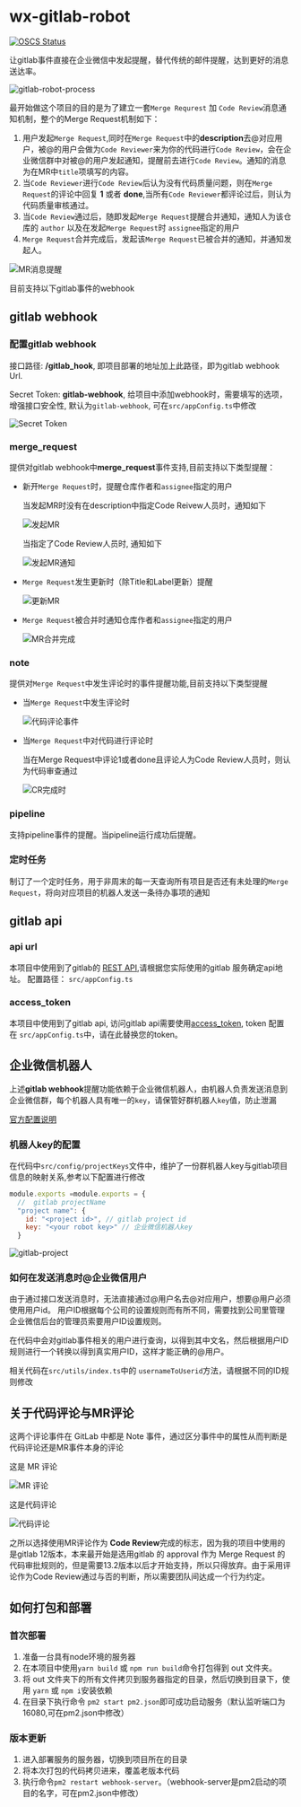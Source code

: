 <!--
 * @Author: TanHui
 * @Date: 2021-04-08 13:26:25
 * @LastEditors: TanHui
 * @LastEditTime: 2022-10-26 14:43:52
 * @Description:
-->

# wx-gitlab-robot

[![OSCS Status](https://www.oscs1024.com/platform/badge/huih99/wx-gitlab-robot.svg?size=small)](https://www.oscs1024.com/project/huih99/wx-gitlab-robot?ref=badge_small)

让gitlab事件直接在企业微信中发起提醒，替代传统的邮件提醒，达到更好的消息送达率。

![gitlab-robot-process](examples/Gitlab-robot-process.png)

最开始做这个项目的目的是为了建立一套`Merge Requrest` 加 `Code Review`消息通知机制，整个的Merge Request机制如下：

1. 用户发起`Merge Request`,同时在`Merge Request`中的**description**去@对应用户，被@的用户会做为`Code Reviewer`来为你的代码进行`Code Review`，会在企业微信群中对被@的用户发起通知，提醒前去进行`Code Review`。通知的消息为在MR中`title`项填写的内容。
2. 当`Code Reviewer`进行`Code Review`后认为没有代码质量问题，则在`Merge Request`的评论中回复 **1** 或者 **done**,当所有`Code Reviewer`都评论过后，则认为代码质量审核通过。
3. 当`Code Review`通过后，随即发起`Merge Request`提醒合并通知，通知人为该仓库的 `author` 以及在发起`Merge Request`时 `assignee`指定的用户
4. `Merge Request`合并完成后，发起该`Merge Request`已被合并的通知，并通知发起人。

![MR消息提醒](examples/MR-notice.png)


目前支持以下gitlab事件的webhook

## gitlab webhook

### 配置gitlab webhook

接口路径:  **/gitlab_hook**, 即项目部署的地址加上此路径，即为gitlab webhook Url.

Secret Token: **gitlab-webhook**, 给项目中添加webhook时，需要填写的选项，增强接口安全性, 默认为`gitlab-webhook`, 可在`src/appConfig.ts`中修改

![Secret Token](examples/secret_token.png)

### merge_request

提供对gitlab webhook中**merge_request**事件支持,目前支持以下类型提醒：

- 新开`Merge Request`时，提醒仓库作者和`assignee`指定的用户

  当发起MR时没有在description中指定Code Reivew人员时，通知如下

  ![发起MR](examples/with-assignee.png)

  当指定了Code Review人员时, 通知如下

  ![发起MR通知](examples/with-codereviewer.png)

- `Merge Request`发生更新时（除Title和Label更新）提醒

  ![更新MR](examples/with-codereview-update.png)

- `Merge Request`被合并时通知仓库作者和`assignee`指定的用户

  ![MR合并完成](examples/with-merged.png)

### note

提供对`Merge Request`中发生评论时的事件提醒功能,目前支持以下类型提醒

- 当`Merge Request`中发生评论时

  ![代码评论事件](examples/with-code-comment.png)

- 当`Merge Request`中对代码进行评论时

  当在Merge Request中评论1或者done且评论人为Code Review人员时，则认为代码审查通过

  ![CR完成时](examples/with-mr-complete.png)

### pipeline

支持pipeline事件的提醒。当pipeline运行成功后提醒。

### 定时任务

制订了一个定时任务，用于非周末的每一天查询所有项目是否还有未处理的`Merge Request`，将向对应项目的机器人发送一条待办事项的通知

## gitlab api

### api url

本项目中使用到了gitlab的 [REST API](https://docs.gitlab.com/ee/api/),请根据您实际使用的gitlab 服务确定api地址。
配置路径： `src/appConfig.ts`

### access_token

本项目中使用到了gitlab api, 访问gitlab api需要使用[access_token](https://docs.gitlab.com/ee/user/profile/personal_access_tokens.html),
token 配置在 `src/appConfig.ts`中，请在此替换您的token。

## 企业微信机器人

上述**gitlab webhook**提醒功能依赖于企业微信机器人，由机器人负责发送消息到企业微信群，每个机器人具有唯一的`key`，请保管好群机器人`key`值，防止泄漏

[官方配置说明](https://work.weixin.qq.com/api/doc/90000/90136/91770?st=90C13105071F4D7927E5A268695641600FC9DD01795F92F5F62FA2A0DDD9C19755F98AD4C0497A68AC1D16650327A55793C300E704AB48ECA20AEF2DA0DA6B91506E059F23D0DA0E353AE3273E41F17B785B60E4D2B98F848D69F4C9D0FB6404D9E0C9580212E3A2888501AF4B94FFA52A16CF370B7420884D8F33AD9CB08CE168E72157B5FA834A2BF607B397757D5A7523098814E3F0E51DE2F25E1A828FA64F821F7B31954898737A0598E029D09D02747621D5338AB2EB6B6B90D8FCF857&vid=1688851055484810&cst=E044957B8A4BC7889EC7DEF5E4A175843D84DD7D35D0FEA2882E76C8030223CD1706148B503A6803A14356CA27219AF5&deviceid=ad7d135c-a593-4a65-b78b-ed9d8a108a66&version=3.1.8.3108&platform=win)

### 机器人key的配置

在代码中`src/config/projectKeys`文件中，维护了一份群机器人key与gitlab项目信息的映射关系,参考以下配置进行修改

```js
module.exports =module.exports = {
  //  gitlab projectName
  "project name": {
    id: "<project id>", // gitlab project id
    key: "<your robot key>" // 企业微信机器人key
  }
```
![gitlab-project](./examples/gitlab-project.png)

### 如何在发送消息时@企业微信用户

由于通过接口发送消息时，无法直接通过@用户名去@对应用户，想要@用户必须使用用户id。 用户ID根据每个公司的设置规则而有所不同，需要找到公司里管理企业微信后台的管理员索要用户ID设置规则。

在代码中会对gitlab事件相关的用户进行查询，以得到其中文名，然后根据用户ID规则进行一个转换以得到真实用户ID，这样才能正确的@用户。

相关代码在`src/utils/index.ts`中的 `usernameToUserid`方法，请根据不同的ID规则修改

## 关于代码评论与MR评论

这两个评论事件在 GitLab 中都是 Note 事件，通过区分事件中的属性从而判断是代码评论还是MR事件本身的评论

这是 MR 评论

![MR 评论](examples/mr-note.png)

这是代码评论

![代码评论](examples/code-comment.png)

之所以选择使用MR评论作为 **Code Review**完成的标志，因为我的项目中使用的是gitlab 12版本，本来最开始是选用gitlab 的 approval 作为 Merge Request 的代码审批规则的，但是需要13.2版本以后才开始支持，所以只得放弃。由于采用评论作为Code Review通过与否的判断，所以需要团队间达成一个行为约定。

## 如何打包和部署

### 首次部署

1. 准备一台具有node环境的服务器
2. 在本项目中使用`yarn build` 或 `npm run build`命令打包得到 out 文件夹。
3. 将 out 文件夹下的所有文件拷贝到服务器指定的目录，然后切换到目录下，使用 `yarn` 或 `npm i`安装依赖
4. 在目录下执行命令 `pm2 start pm2.json`即可成功启动服务（默认监听端口为16080,可在pm2.json中修改）

### 版本更新

1. 进入部署服务的服务器，切换到项目所在的目录
2. 将本次打包的代码拷贝进来，覆盖老版本代码
3. 执行命令`pm2 restart webhook-server`。（webhook-server是pm2启动的项目的名字，可在pm2.json中修改）